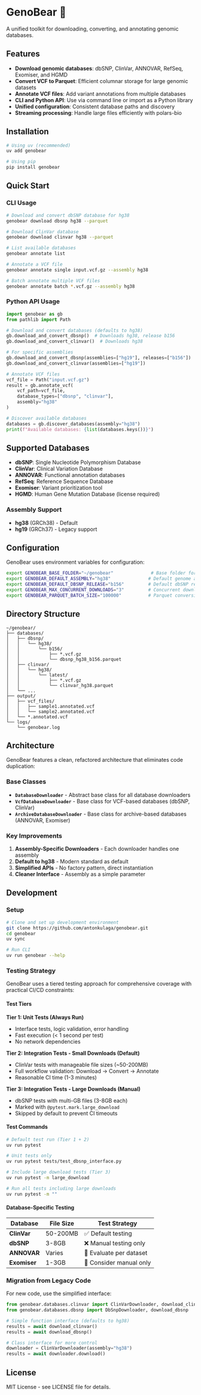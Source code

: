 # GenoBear 🧬

A unified toolkit for downloading, converting, and annotating genomic databases.

## Features

- **Download genomic databases**: dbSNP, ClinVar, ANNOVAR, RefSeq, Exomiser, and HGMD
- **Convert VCF to Parquet**: Efficient columnar storage for large genomic datasets  
- **Annotate VCF files**: Add variant annotations from multiple databases
- **CLI and Python API**: Use via command line or import as a Python library
- **Unified configuration**: Consistent database paths and discovery
- **Streaming processing**: Handle large files efficiently with polars-bio

## Installation

```bash
# Using uv (recommended)
uv add genobear

# Using pip
pip install genobear
```

## Quick Start

### CLI Usage

```bash
# Download and convert dbSNP database for hg38
genobear download dbsnp hg38 --parquet

# Download ClinVar database  
genobear download clinvar hg38 --parquet

# List available databases
genobear annotate list

# Annotate a VCF file
genobear annotate single input.vcf.gz --assembly hg38

# Batch annotate multiple VCF files
genobear annotate batch *.vcf.gz --assembly hg38
```

### Python API Usage

```python
import genobear as gb
from pathlib import Path

# Download and convert databases (defaults to hg38)
gb.download_and_convert_dbsnp()  # Downloads hg38, release b156
gb.download_and_convert_clinvar()  # Downloads hg38

# For specific assemblies
gb.download_and_convert_dbsnp(assemblies=["hg19"], releases=["b156"])
gb.download_and_convert_clinvar(assemblies=["hg19"])

# Annotate VCF files
vcf_file = Path("input.vcf.gz")
result = gb.annotate_vcf(
    vcf_path=vcf_file,
    database_types=["dbsnp", "clinvar"],
    assembly="hg38"
)

# Discover available databases
databases = gb.discover_databases(assembly="hg38")
print(f"Available databases: {list(databases.keys())}")
```

## Supported Databases

- **dbSNP**: Single Nucleotide Polymorphism Database
- **ClinVar**: Clinical Variation Database  
- **ANNOVAR**: Functional annotation databases
- **RefSeq**: Reference Sequence Database
- **Exomiser**: Variant prioritization tool
- **HGMD**: Human Gene Mutation Database (license required)

### Assembly Support
- **hg38** (GRCh38) - Default
- **hg19** (GRCh37) - Legacy support

## Configuration

GenoBear uses environment variables for configuration:

```bash
export GENOBEAR_BASE_FOLDER="~/genobear"              # Base folder for all data
export GENOBEAR_DEFAULT_ASSEMBLY="hg38"              # Default genome assembly  
export GENOBEAR_DEFAULT_DBSNP_RELEASE="b156"         # Default dbSNP release
export GENOBEAR_MAX_CONCURRENT_DOWNLOADS="3"         # Concurrent downloads
export GENOBEAR_PARQUET_BATCH_SIZE="100000"          # Parquet conversion batch size
```

## Directory Structure

```
~/genobear/
├── databases/
│   ├── dbsnp/
│   │   └── hg38/
│   │       └── b156/
│   │           ├── *.vcf.gz
│   │           └── dbsnp_hg38_b156.parquet
│   ├── clinvar/
│   │   └── hg38/
│   │       └── latest/
│   │           ├── *.vcf.gz  
│   │           └── clinvar_hg38.parquet
│   └── ...
├── output/
│   ├── vcf_files/
│   │   ├── sample1.annotated.vcf
│   │   └── sample2.annotated.vcf
│   └── *.annotated.vcf
└── logs/
    └── genobear.log
```

## Architecture

GenoBear features a clean, refactored architecture that eliminates code duplication:

### Base Classes
- **`DatabaseDownloader`** - Abstract base class for all database downloaders
- **`VcfDatabaseDownloader`** - Base class for VCF-based databases (dbSNP, ClinVar)  
- **`ArchiveDatabaseDownloader`** - Base class for archive-based databases (ANNOVAR, Exomiser)

### Key Improvements
1. **Assembly-Specific Downloaders** - Each downloader handles one assembly
2. **Default to hg38** - Modern standard as default
3. **Simplified APIs** - No factory pattern, direct instantiation
4. **Cleaner Interface** - Assembly as a simple parameter

## Development

### Setup
```bash
# Clone and set up development environment
git clone https://github.com/antonkulaga/genobear.git
cd genobear
uv sync

# Run CLI
uv run genobear --help
```

### Testing Strategy

GenoBear uses a tiered testing approach for comprehensive coverage with practical CI/CD constraints:

#### Test Tiers

**Tier 1: Unit Tests (Always Run)**
- Interface tests, logic validation, error handling
- Fast execution (< 1 second per test)
- No network dependencies

**Tier 2: Integration Tests - Small Downloads (Default)**
- ClinVar tests with manageable file sizes (~50-200MB)
- Full workflow validation: Download → Convert → Annotate
- Reasonable CI time (1-3 minutes)

**Tier 3: Integration Tests - Large Downloads (Manual)**
- dbSNP tests with multi-GB files (3-8GB each)
- Marked with `@pytest.mark.large_download`
- Skipped by default to prevent CI timeouts

#### Test Commands

```bash
# Default test run (Tier 1 + 2)
uv run pytest

# Unit tests only
uv run pytest tests/test_dbsnp_interface.py

# Include large download tests (Tier 3)
uv run pytest -m large_download

# Run all tests including large downloads
uv run pytest -m ""
```

#### Database-Specific Testing

| Database | File Size | Test Strategy |
|----------|-----------|---------------|
| **ClinVar** | 50-200MB | ✅ Default testing |
| **dbSNP** | 3-8GB | ❌ Manual testing only |
| **ANNOVAR** | Varies | 🔄 Evaluate per dataset |
| **Exomiser** | 1-3GB | 🔄 Consider manual only |

### Migration from Legacy Code

For new code, use the simplified interface:
```python
from genobear.databases.clinvar import ClinVarDownloader, download_clinvar
from genobear.databases.dbsnp import DbSnpDownloader, download_dbsnp

# Simple function interface (defaults to hg38)
results = await download_clinvar()
results = await download_dbsnp()

# Class interface for more control  
downloader = ClinVarDownloader(assembly="hg38")
results = await downloader.download()
```

## License

MIT License - see LICENSE file for details.